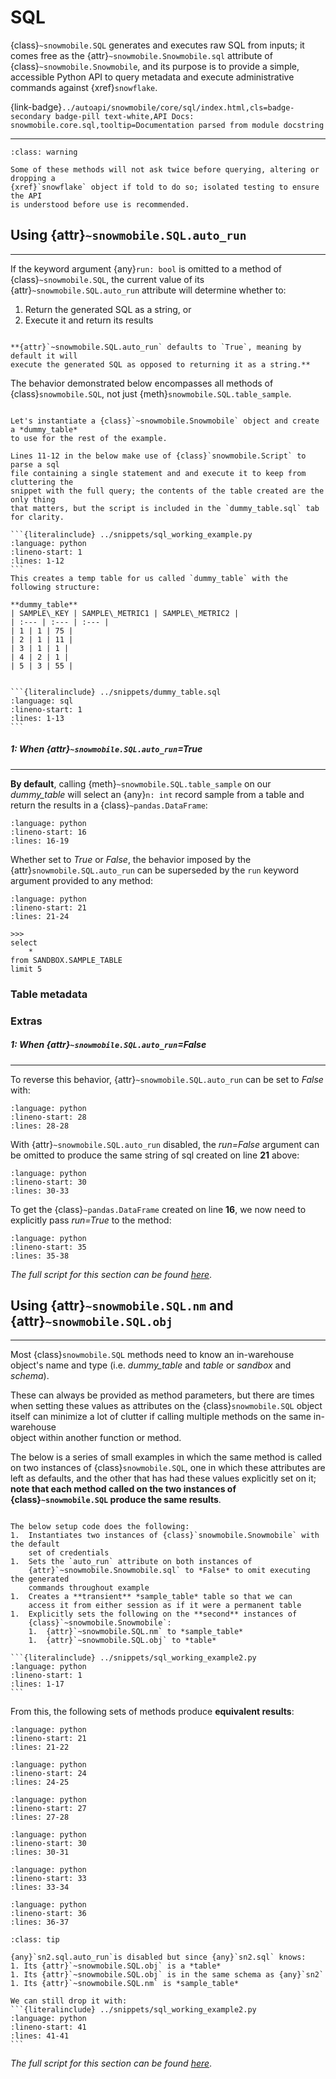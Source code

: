# SQL

{class}`~snowmobile.SQL` generates and executes raw SQL from inputs; 
it comes free as the {attr}`~snowmobile.Snowmobile.sql` attribute of 
{class}`~snowmobile.Snowmobile`, and its purpose is to provide a simple, 
accessible Python API to query metadata and execute administrative commands 
against {xref}`snowflake`.

{link-badge}`../autoapi/snowmobile/core/sql/index.html,cls=badge-secondary badge-pill text-white,API Docs: snowmobile.core.sql,tooltip=Documentation parsed from module docstring`

---

```{admonition} Warning
:class: warning

Some of these methods will not ask twice before querying, altering or dropping a 
{xref}`snowflake` object if told to do so; isolated testing to ensure the API
is understood before use is recommended.
```

## Using {attr}`~snowmobile.SQL.auto_run`
<hr class="sn-green-thick">

If the keyword argument {any}`run: bool` is omitted to a method of
{class}`~snowmobile.SQL`, the current value of its {attr}`~snowmobile.SQL.auto_run`
attribute will determine whether to:
1. Return the generated SQL as a string, or
2. Execute it and return its results
     
```{note}

**{attr}`~snowmobile.SQL.auto_run` defaults to `True`, meaning by default it will 
execute the generated SQL as opposed to returning it as a string.**
```

The behavior demonstrated below encompasses all methods of {class}`snowmobile.SQL`, 
not just {meth}`snowmobile.SQL.table_sample`.

````{tabbed} Setup

Let's instantiate a {class}`~snowmobile.Snowmobile` object and create a *dummy_table* 
to use for the rest of the example.

Lines 11-12 in the below make use of {class}`snowmobile.Script` to parse a sql 
file containing a single statement and and execute it to keep from cluttering the 
snippet with the full query; the contents of the table created are the only thing 
that matters, but the script is included in the `dummy_table.sql` tab for clarity.

```{literalinclude} ../snippets/sql_working_example.py
:language: python
:lineno-start: 1
:lines: 1-12
```
This creates a temp table for us called `dummy_table` with the following structure:

**dummy_table**
| SAMPLE\_KEY | SAMPLE\_METRIC1 | SAMPLE\_METRIC2 |
| :--- | :--- | :--- |
| 1 | 1 | 75 |
| 2 | 1 | 11 |
| 3 | 1 | 1 |
| 4 | 2 | 1 |
| 5 | 3 | 55 |
````

````{tabbed} dummy_table.sql

```{literalinclude} ../snippets/dummy_table.sql
:language: sql
:lineno-start: 1
:lines: 1-13
```

````

##### 1: When {attr}`~snowmobile.SQL.auto_run`=*True*
<hr class="sn-green-thick">

**By default**, calling {meth}`~snowmobile.SQL.table_sample` on our 
*dummy_table* will select an {any}`n: int` record sample from a 
table and return the results in a {class}`~pandas.DataFrame`:
```{literalinclude} ../snippets/sql_working_example.py
:language: python
:lineno-start: 16
:lines: 16-19
```

Whether set to *True* or *False*, the behavior imposed by the {attr}`snowmobile.SQL.auto_run` 
can be superseded by the `run` keyword argument provided to any method:
```{literalinclude} ../snippets/sql_working_example.py
:language: python
:lineno-start: 21
:lines: 21-24
```
    >>>
    select
        *
    from SANDBOX.SAMPLE_TABLE
    limit 5


### Table metadata


### Extras

##### 1: When {attr}`~snowmobile.SQL.auto_run`=*False*
<hr class="sn-green-thick">

To reverse this behavior, {attr}`~snowmobile.SQL.auto_run` can be set to *False* with:
```{literalinclude} ../snippets/sql_working_example.py
:language: python
:lineno-start: 28
:lines: 28-28
```

With {attr}`~snowmobile.SQL.auto_run` disabled, the *run=False* argument can be 
omitted to produce the same string of sql created on line **21** above:
```{literalinclude} ../snippets/sql_working_example.py
:language: python
:lineno-start: 30
:lines: 30-33
```

To get the {class}`~pandas.DataFrame` created on line **16**, we now need to 
explicitly pass *run=True* to the method:

```{literalinclude} ../snippets/sql_working_example.py
:language: python
:lineno-start: 35
:lines: 35-38
```

*The full script for this section can be found* [*here*](../snippets.md#sql_working_examplepy).


## Using {attr}`~snowmobile.SQL.nm` **and** {attr}`~snowmobile.SQL.obj`
---

Most {class}`snowmobile.SQL` methods need to know an in-warehouse object's name 
and type (i.e. *dummy_table* and *table* or *sandbox* and *schema*).

These can always be provided as method parameters, but there are times when
setting these values as attributes on the {class}`snowmobile.SQL` object itself can 
minimize a lot of clutter if calling multiple methods on the same in-warehouse  
object within another function or method.


The below is a series of small examples in which the same method is called on two 
instances of {class}`snowmobile.SQL`, one in which these attributes are left as 
defaults, and the other that has had these values explicitly set on it; **note
that each method called on the two instances of {class}`~snowmobile.SQL` 
produce the same results**.

````{tabbed} Setup

The below setup code does the following:
1.  Instantiates two instances of {class}`snowmobile.Snowmobile` with the default 
    set of credentials
1.  Sets the `auto_run` attribute on both instances of 
    {attr}`~snowmobile.Snowmobile.sql` to *False* to omit executing the generated 
    commands throughout example
1.  Creates a **transient** *sample_table* table so that we can 
    access it from either session as if it were a permanent table
1.  Explicitly sets the following on the **second** instances of 
    {class}`~snowmobile.Snowmobile`:
    1.  {attr}`~snowmobile.SQL.nm` to *sample_table*
    1.  {attr}`~snowmobile.SQL.obj` to *table* 

```{literalinclude} ../snippets/sql_working_example2.py
:language: python
:lineno-start: 1
:lines: 1-17
```

````

From this, the following sets of methods produce **equivalent results**:

```{literalinclude} ../snippets/sql_working_example2.py
:language: python
:lineno-start: 21
:lines: 21-22
```

```{literalinclude} ../snippets/sql_working_example2.py
:language: python
:lineno-start: 24
:lines: 24-25
```

```{literalinclude} ../snippets/sql_working_example2.py
:language: python
:lineno-start: 27
:lines: 27-28
```

```{literalinclude} ../snippets/sql_working_example2.py
:language: python
:lineno-start: 30
:lines: 30-31
```

```{literalinclude} ../snippets/sql_working_example2.py
:language: python
:lineno-start: 33
:lines: 33-34
```

```{literalinclude} ../snippets/sql_working_example2.py
:language: python
:lineno-start: 36
:lines: 36-37
```

````{admonition} Tip
:class: tip

{any}`sn2.sql.auto_run`is disabled but since {any}`sn2.sql` knows:
1. Its {attr}`~snowmobile.SQL.obj` is a *table*
1. Its {attr}`~snowmobile.SQL.obj` is in the same schema as {any}`sn2` 
1. Its {attr}`~snowmobile.SQL.nm` is *sample_table*

We can still drop it with:
```{literalinclude} ../snippets/sql_working_example2.py
:language: python
:lineno-start: 41
:lines: 41-41
```
````

*The full script for this section can be found* [*here*](../snippets.md#sql_working_example2py).
